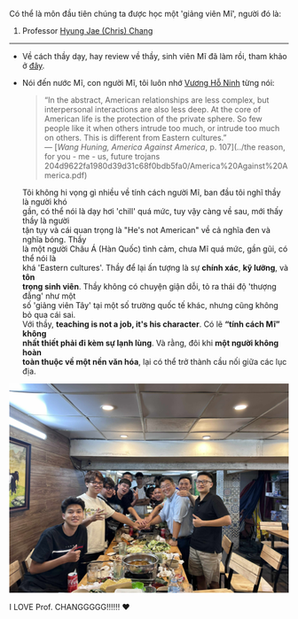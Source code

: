 Có thể là môn đầu tiên chúng ta được học một 'giảng viên Mĩ', người đó là:

1. Professor [Hyung Jae (Chris) Chang](https://spectrum.troy.edu/hjchang/)

---

- Về cách thầy dạy, hay review về thầy, sinh viên Mĩ đã làm rồi, tham khảo ở [đây](https://www.ratemyprofessors.com/professor/2138262).

- Nói đến nước Mĩ, con người Mĩ, tôi luôn nhớ [Vương Hỗ Ninh](https://vi.wikipedia.org/wiki/V%C6%B0%C6%A1ng_H%E1%BB%97_Ninh) từng nói:

  > “In the abstract, American relationships are less complex, but interpersonal interactions are also less deep. At the core of American life is the protection of the private sphere. So few people like it when others intrude too much, or intrude too much on others. This is different from Eastern cultures.”  
  > — [*Wang Huning, America Against America*, p. 107](../the reason, for you - me - us, future trojans 204d9622fa1980d39d31c68f0bdb5fa0/America%20Against%20America.pdf)

  Tôi không hi vọng gì nhiều về tính cách người Mĩ, ban đầu tôi nghĩ thầy là người khó  
  gần, có thể nói là dạy hơi 'chill' quá mức, tuy vậy càng về sau, mới thấy thầy là người  
  tận tụy và cái quan trọng là "He's not American" về cả nghĩa đen và nghĩa bóng. Thầy  
  là một người Châu Á (Hàn Quốc) tình cảm, chưa Mĩ quá mức, gần gũi, có thể nói là  
  khá 'Eastern cultures'. Thầy để lại ấn tượng là sự **chính xác**, **kỹ lưỡng**, và **tôn  
  trọng sinh viên**. Thầy không có chuyện giận dỗi, tỏ ra thái độ 'thượng đẳng' như một  
  số 'giảng viên Tây' tại một số trường quốc tế khác, nhưng cũng không bỏ qua cái sai.  
  Với thầy, **teaching is not a job, it's his character**. Có lẽ **“tính cách Mĩ” không  
  nhất thiết phải đi kèm sự lạnh lùng**. Và rằng, đôi khi **một người không hoàn  
  toàn thuộc về một nền văn hóa**, lại có thể trở thành cầu nối giữa các lục địa.

<img title="" src="../the%20reason,%20for%20you%20-%20me%20-%20us,%20future%20trojans%20204d9622fa1980d39d31c68f0bdb5fa0/image3.jpeg" alt="image3.jpeg" data-align="center">

I LOVE Prof. CHANGGGGG!!!!!! ❤️
